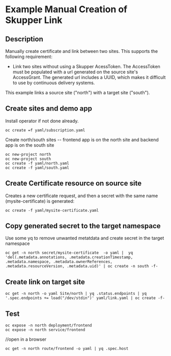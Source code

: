 # Example Manual Creation of Skupper Link

## Description

Manually create certificate and link between two sites.  This supports the following requirement:

* Link two sites without using a Skupper AcessToken.  The AccessToken must be populated with a url generated on the source site's AccessGrant.  The generated url includes a UUID, which makes it difficult to use by continuous delivery systems.

This example links a source site ("north") with a target site ("south").

## Create sites and demo app

Install operator if not done already.

```
oc create =f yaml/subscription.yaml
```

Create north/south sites -- frontend app is on the north site and backend app is on the south site

```
oc new-project north
oc new-project south
oc create -f yaml/north.yaml
oc create -f yaml/south.yaml
```

## Create Certificate resource on source site

Creates a new certificate request, and then a secret with the same name (mysite-certificate) is generated:

```
oc create -f yaml/mysite-certificate.yaml
```

## Copy generated secret to the target namespace

Use some yq to remove unwanted metatdata and create secret in the target namespace

```
oc get -n north secret/mysite-certificate  -o yaml |  yq 'del(.metadata.annotations, .metadata.creationTimestamp, .metadata.namespace, .metadata.ownerReferences, .metadata.resourceVersion, .metadata.uid)' | oc create -n south -f-
```

## Create link on target site

```
oc get -n north -o yaml Site/north | yq .status.endpoints | yq '.spec.endpoints += load("/dev/stdin")' yaml/link.yaml | oc create -f-
```


## Test

```
oc expose -n north deployment/frontend
oc expose -n north service/frontend
```

//open in a browser
```
oc get -n north route/frontend -o yaml | yq .spec.host
```

